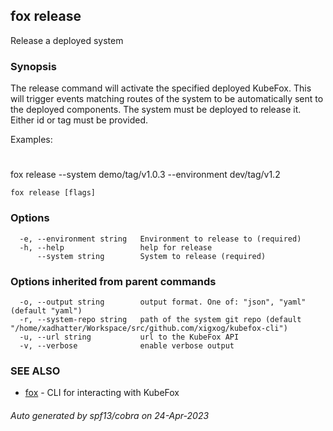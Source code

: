 ## fox release

Release a deployed system

### Synopsis


The release command will activate the specified deployed KubeFox. This will 
trigger events matching routes of the system to be automatically sent to the 
deployed components. The system must be deployed to release it. Either id or 
tag must be provided.

Examples:
  #
  fox release --system demo/tag/v1.0.3 --environment dev/tag/v1.2


```
fox release [flags]
```

### Options

```
  -e, --environment string   Environment to release to (required)
  -h, --help                 help for release
      --system string        System to release (required)
```

### Options inherited from parent commands

```
  -o, --output string        output format. One of: "json", "yaml" (default "yaml")
  -r, --system-repo string   path of the system git repo (default "/home/xadhatter/Workspace/src/github.com/xigxog/kubefox-cli")
  -u, --url string           url to the KubeFox API
  -v, --verbose              enable verbose output
```

### SEE ALSO

* [fox](fox.md)	 - CLI for interacting with KubeFox

###### Auto generated by spf13/cobra on 24-Apr-2023
